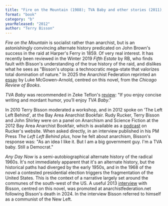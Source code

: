 ```yaml
---
title: "Fire on the Mountain (1988); TVA Baby and other stories (2011); Any Day Now (2012)"
format: "book"
category: "b"
yearReleased: "2012"
author: "Terry Bisson"
---
```


<em>Fire on the Mountain</em> is socialist rather than anarchist, but is an astonishingly convincing alternate history predicated on John Brown's success in the raid at Harper's Ferry in 1859. Of very real interest. It has recently been reviewed in the Winter 2019 <em>Fifth Estate</em> by RB, who finds fault with Bisson's understanding of the true history of the raid, and dislikes what he sees as "Bisson's utopia: a technocratic mega-state that valorizes total domination of nature." In 2025 the Anarchist Federation reprinted an 
<a href="https://www.anarchistfederation.net/black-resistance-imperfect-utopias-and-the-american-novel-searching-for-meaning-in-terry-bissons-fire-on-the-mountain-in-an-era-of-political-despair/">essay</a> by Luke McGowen-Arnold, centred on this novel, from the _Chicago Review of Books_.

<em>TVA Baby</em> was recommended in Zeke  Teflon's <a href="https://seesharppress.wordpress.com/2014/12/15/review-tva-baby-by-terry-bisson/"> review</a>: "If you enjoy concise writing and mordant humor, you’ll enjoy <em>TVA Baby</em>."

In 2010 Terry Bisson moderated a workshop, and in 2012 spoke on 'The Left Left Behind', at the Bay Area Anarchist Bookfair. Rudy Rucker, Terry Bisson and John Shirley were on a panel on Anarchism and Science Fiction at the 2012 Bay Area Anarchist Bookfair, which is available as a <a href="http://www.rudyrucker.com/blog/mp3/rucker_bisson_shirley_anarchist_book_fair_san_francisco_march_31_2012.mp3"> podcast</a> on Rucker's website. When asked directly, in an interview published in his PM Press <em>The Left Left Behind plus</em>, how he felt about anarchism, Bisson's response was: "As an idea I like it. But I am a big government guy. I'm a TVA baby. Still a Democrat."

_Any Day Now_ is a semi-autobiographical alternate history of the radical 1960s. It's not immediately apparent that it's an alternate history, but the historical paths had diverged by the early 1950s, and in the 1968 of the novel a contested presidential election triggers the fragmentation of the United States. This is the context of a narrative largely set around the communes of the south-west of the US. A useful 2013 <a href="https://kpfa.org/player/?audio=88137">interview</a> with Bisson, centred on this novel, was promoted at anarchistfederation.net following Bisson's death in 2024. In the interview Bisson referred to himself as a communist of the New Left.

